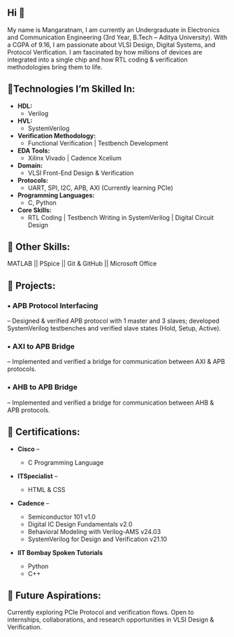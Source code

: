 ## Hi  👋

My name is Mangaratnam, I am currently an Undergraduate in Electronics and Communication Engineering (3rd Year, B.Tech – Aditya University). With a CGPA of 9.16, I am passionate about VLSI Design, Digital Systems, and Protocol Verification. I am fascinated by how millions of devices are integrated into a single chip and how RTL coding & verification methodologies bring them to life.

## 🔹Technologies I’m Skilled In:

 - **HDL:**
   - Verilog
 - **HVL:** 
   - SystemVerilog
 - **Verification Methodology:**
   - Functional Verification | Testbench Development 
 - **EDA Tools:**
   - Xilinx Vivado | Cadence Xcelium 
 - **Domain:**
   - VLSI Front-End Design & Verification 
 - **Protocols:**
   - UART, SPI, I2C, APB, AXI (Currently learning PCIe)
 - **Programming Languages:**
   - C, Python
 - **Core Skills:**
   - RTL Coding | Testbench Writing in SystemVerilog | Digital Circuit Design 

## 🔹 Other Skills:
MATLAB || PSpice  || Git & GitHub || Microsoft Office

## 📂 Projects:

### •  **APB Protocol Interfacing** 
 – Designed & verified APB protocol with 1 master and 3 slaves; developed SystemVerilog testbenches and verified slave states (Hold, Setup, Active).
###  • **AXI to APB Bridge** 
 – Implemented and verified a bridge for communication between AXI & APB protocols.
### • **AHB to APB Bridge** 
 – Implemented and verified a bridge for communication between AHB & APB protocols.

## 📜 Certifications:

- **Cisco** –
  -  C Programming Language  
- **ITSpecialist** –
  - HTML & CSS  
- **Cadence** –  
  - Semiconductor 101 v1.0
  - Digital IC Design Fundamentals v2.0
  - Behavioral Modeling with Verilog-AMS v24.03
  - SystemVerilog for Design and Verification v21.10 
  
- **IIT Bombay Spoken Tutorials**
  -  Python
  -   C++  


## 🚀 Future Aspirations:
Currently exploring PCIe Protocol and verification flows. Open to internships, collaborations, and research opportunities in VLSI Design & Verification.

